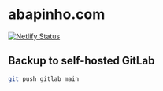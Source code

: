 # abapinho.com

[![Netlify Status](https://api.netlify.com/api/v1/badges/97b54fcd-ab3f-4d87-b9d0-d3bf355363c6/deploy-status)](https://app.netlify.com/sites/abapinho-com/deploys)

## Backup to self-hosted GitLab

```bash
git push gitlab main
```
